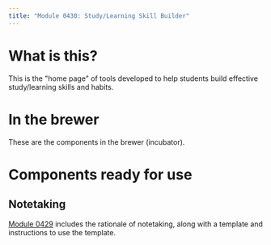 ```yaml
---
title: "Module 0430: Study/Learning Skill Builder"
---
```


# What is this?

This is the "home page" of tools developed to help students build effective study/learning skills and habits.

# In the brewer

These are the components in the brewer (incubator).



# Components ready for use

## Notetaking

[Module 0429](../0429/mdModule.html) includes the rationale of notetaking, along with a template and instructions to use the template. 
